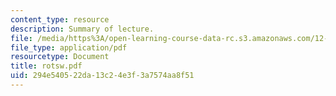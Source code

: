 ```yaml
---
content_type: resource
description: Summary of lecture.
file: /media/https%3A/open-learning-course-data-rc.s3.amazonaws.com/12-802-wave-motions-in-the-ocean-and-atmosphere-spring-2004/294e540522da13c24e3f3a7574aa8f51_rotsw.pdf
file_type: application/pdf
resourcetype: Document
title: rotsw.pdf
uid: 294e5405-22da-13c2-4e3f-3a7574aa8f51
---
```

